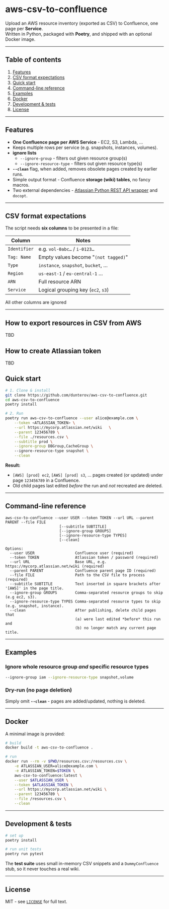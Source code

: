 # aws-csv-to-confluence

Upload an AWS resource inventory (exported as CSV) to Confluence, one page per **Service**.  
Written in Python, packaged with **Poetry**, and shipped with an optional Docker image.

---

## Table of contents

1. [Features](#features)
2. [CSV format expectations](#csv-format-expectations)
3. [Quick start](#quick-start)
4. [Command-line reference](#command-line-reference)
5. [Examples](#examples)
6. [Docker](#docker)
7. [Development & tests](#development--tests)
8. [License](#license)

---

## Features

* **One Confluence page per AWS Service** - EC2, S3, Lambda, ...  
* Keeps multiple rows per service (e.g. snapshots, instances, volumes).  
* **ignore lists**  
  * `--ignore-group` - filters out given resource group(s)
  * `--ignore-resource-type` - filters out given resource type(s)
* **`--clean`** flag, when added, removes obsolete pages created by earlier runs.  
* Simple output format - Confluence **storage (wiki) tables**, no fancy macros.  
* Two external dependencies - [Atlassian Python REST API wrapper](https://github.com/atlassian-api/atlassian-python-api) and `docopt`.

---

## CSV format expectations

The script needs **six columns** to be presented in a file:

| Column            | Notes                                |
|-------------------|--------------------------------------|
| `Identifier`      | e.g. `vol-0abc…` / `i-0123…`         |
| `Tag: Name`       | Empty values become "`(not tagged)`" |
| `Type`            | `instance`, `snapshot`, `bucket`, …  |
| `Region`          | `us-east-1` / `eu-central-1` …       |
| `ARN`             | Full resource ARN                    |
| `Service`         | Logical grouping key (`ec2`, `s3`)   |

All other columns are ignored

---

## How to export resources in CSV from AWS

TBD

## How to create Atlassian token

TBD

## Quick start

```bash
# 1. Clone & install
git clone https://github.com/dunterov/aws-csv-to-confluence.git
cd aws-csv-to-confluence
poetry install

# 2. Run
poetry run aws-csv-to-confluence --user alice@example.com \
    --token <ATLASSIAN_TOKEN> \
    --url https://mycorp.atlassian.net/wiki   \
    --parent 123456789 \
    --file ./resources.csv \
    --subtitle prod \
    --ignore-group DBGroup,CacheGroup \ 
    --ignore-resource-type snapshot \
    --clean
```

**Result:**  
* `[AWS] [prod] ec2`, `[AWS] [prod] s3`, … pages created (or updated) under page `123456789` in a Confluence.  
* Old child pages last edited _before_ the run and _not_ recreated are deleted.

---

## Command-line reference

```text
aws-csv-to-confluence --user USER --token TOKEN --url URL --parent PARENT --file FILE
                        [--subtitle SUBTITLE]
                        [--ignore-group GROUPS]
                        [--ignore-resource-type TYPES]
                        [--clean]

Options:
  --user USER                  Confluence user (required)
  --token TOKEN                Atlassian token / password (required)
  --url URL                    Base URL, e.g. https://mycorp.atlassian.net/wiki (required)
  --parent PARENT              Confluence parent page ID (required)
  --file FILE                  Path to the CSV file to process (required)
  --subtitle SUBTITLE          Text inserted in square brackets after '[AWS]' in the page title.
  --ignore-group GROUPS        Comma-separated resource groups to skip (e.g ec2, s3).
  --ignore-resource-type TYPES Comma-separated resource types to skip (e.g. snapshot, instance).
  --clean                      After publishing, delete child pages that
                               (a) were last edited *before* this run and
                               (b) no longer match any current page title.
```

---

## Examples

### Ignore whole resource group *and* specific resource types

```bash
--ignore-group iam --ignore-resource-type snapshot,volume
```

### Dry-run (no page deletion)

Simply omit **`--clean`** - pages are added/updated, nothing is deleted.

---

## Docker

A minimal image is provided:

```bash
# build
docker build -t aws-csv-to-confluence .

# run
docker run --rm -v $PWD/resources.csv:/resources.csv \
    -e ATLASSIAN_USER=alice@example.com \
    -e ATLASSIAN_TOKEN=$TOKEN \
    aws-csv-to-confluence:latest \
    --user $ATLASSIAN_USER \
    --token $ATLASSIAN_TOKEN \
    --url https://mycorp.atlassian.net/wiki \
    --parent 123456789 \
    --file /resources.csv \
    --clean
```

---

## Development & tests

```bash
# set up
poetry install

# run unit tests
poetry run pytest

```

The **test suite** uses small in-memory CSV snippets and a `DummyConfluence`
stub, so it never touches a real wiki.

---

## License
MIT - see [`LICENSE`](LICENSE) for full text.
